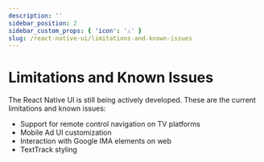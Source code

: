 ```yaml
---
description: ''
sidebar_position: 2
sidebar_custom_props: { 'icon': '⚠️' }
slug: /react-native-ui/limitations-and-known-issues
---
```


# Limitations and Known Issues

The React Native UI is still being actively developed. These are the current limitations and known issues:

- Support for remote control navigation on TV platforms
- Mobile Ad UI customization
- Interaction with Google IMA elements on web
- TextTrack styling
